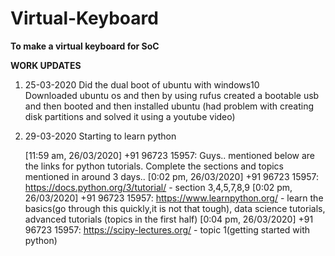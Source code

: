 # Virtual-Keyboard
**To make a virtual keyboard for SoC**

**WORK UPDATES**
1. 25-03-2020 
   Did the dual boot of ubuntu with windows10  
   Downloaded ubuntu os and then by using rufus created a bootable usb and then booted and then installed ubuntu
   (had problem with creating disk partitions and solved it using a youtube video)
2. 29-03-2020
   Starting to learn python 
   
   [11:59 am, 26/03/2020] +91 96723 15957: Guys.. mentioned below are the links for python tutorials. Complete the sections and topics mentioned in around 3 days..
[0:02 pm, 26/03/2020] +91 96723 15957: https://docs.python.org/3/tutorial/ - section 3,4,5,7,8,9
[0:02 pm, 26/03/2020] +91 96723 15957: https://www.learnpython.org/ - learn the basics(go through this quickly,it is not that tough), data science tutorials, advanced tutorials (topics in the first half)
[0:04 pm, 26/03/2020] +91 96723 15957: https://scipy-lectures.org/ - topic 1(getting started with python)
